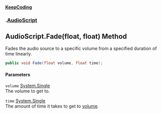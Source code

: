 #### [KeepCoding](index.md 'index')
### [](.md '').[AudioScript](AudioScript.md 'AudioScript')
## AudioScript.Fade(float, float) Method
Fades the audio source to a specific volume from a specified duration of time linearly.  
```csharp
public void Fade(float volume, float time);
```
#### Parameters
<a name='global..AudioScript.Fade(float.float).volume'></a>
`volume` [System.Single](https://docs.microsoft.com/en-us/dotnet/api/System.Single 'System.Single')  
The volume to get to.
  
<a name='global..AudioScript.Fade(float.float).time'></a>
`time` [System.Single](https://docs.microsoft.com/en-us/dotnet/api/System.Single 'System.Single')  
The amount of time it takes to get to [volume](AudioScript.Fade.hji5BasS2pJ81q8D4I.ZsA.md#global..AudioScript.Fade(float.float).volume 'global::AudioScript.Fade(float, float).volume').
  
